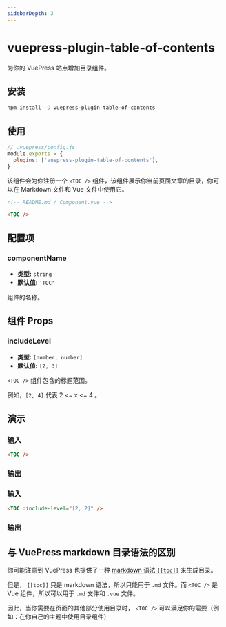 ```yaml
---
sidebarDepth: 3
---
```


# vuepress-plugin-table-of-contents <GitHubLink repo="vuepress/vuepress-community"/>

为你的 VuePress 站点增加目录组件。

## 安装

```sh
npm install -D vuepress-plugin-table-of-contents
```

## 使用

```js
// .vuepress/config.js
module.exports = {
  plugins: ['vuepress-plugin-table-of-contents'],
}
```

该组件会为你注册一个 `<TOC />` 组件，该组件展示你当前页面文章的目录，你可以在 Markdown 文件和 Vue 文件中使用它。

```md
<!-- README.md / Component.vue -->

<TOC />
```

## 配置项

### componentName

- **类型:** `string`
- **默认值:** `'TOC'`

组件的名称。

## 组件 Props

### includeLevel

- **类型:** `[number, number]`
- **默认值:** `[2, 3]`

`<TOC />` 组件包含的标题范围。

例如，`[2, 4]` 代表 2 <= x <= 4 。

## 演示

### 输入

```md
<TOC />
```

### 输出

<TOC />

### 输入

```md
<TOC :include-level="[2, 2]" />
```

### 输出

<TOC :include-level="[2, 2]" />

## 与 VuePress markdown 目录语法的区别

你可能注意到 VuePress 也提供了一种 [markdown 语法 `[[toc]]`](https://vuepress.vuejs.org/zh/guide/markdown.html#table-of-contents) 来生成目录。

但是， `[[toc]]` 只是 markdown 语法，所以只能用于 `.md` 文件。而 `<TOC />` 是 Vue 组件，所以可以用于 `.md` 文件和 `.vue` 文件。

因此，当你需要在页面的其他部分使用目录时， `<TOC />` 可以满足你的需要（例如：在你自己的主题中使用目录组件）
